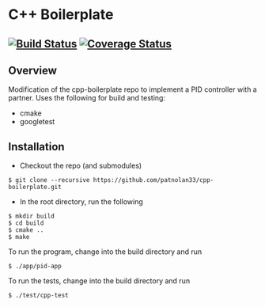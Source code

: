 # C++ Boilerplate
[![Build Status](https://travis-ci.org/ShaotuJia/cpp-boilerplate-1.svg?branch=master)](https://travis-ci.org/ShaotuJia/cpp-boilerplate-1)
[![Coverage Status](https://coveralls.io/repos/github/ShaotuJia/cpp-boilerplate-1/badge.svg?branch=master)](https://coveralls.io/github/ShaotuJia/cpp-boilerplate-1?branch=master)
---

## Overview

Modification of the cpp-boilerplate repo to implement a PID controller with a partner. Uses the following for build and testing:

- cmake
- googletest

## Installation

- Checkout the repo (and submodules)
```
$ git clone --recursive https://github.com/patnolan33/cpp-boilerplate.git
```
- In the root directory, run the following
```
$ mkdir build
$ cd build
$ cmake ..
$ make
```
To run the program, change into the build directory and run
```
$ ./app/pid-app
```
To run the tests, change into the build directory and run
```
$ ./test/cpp-test
```


